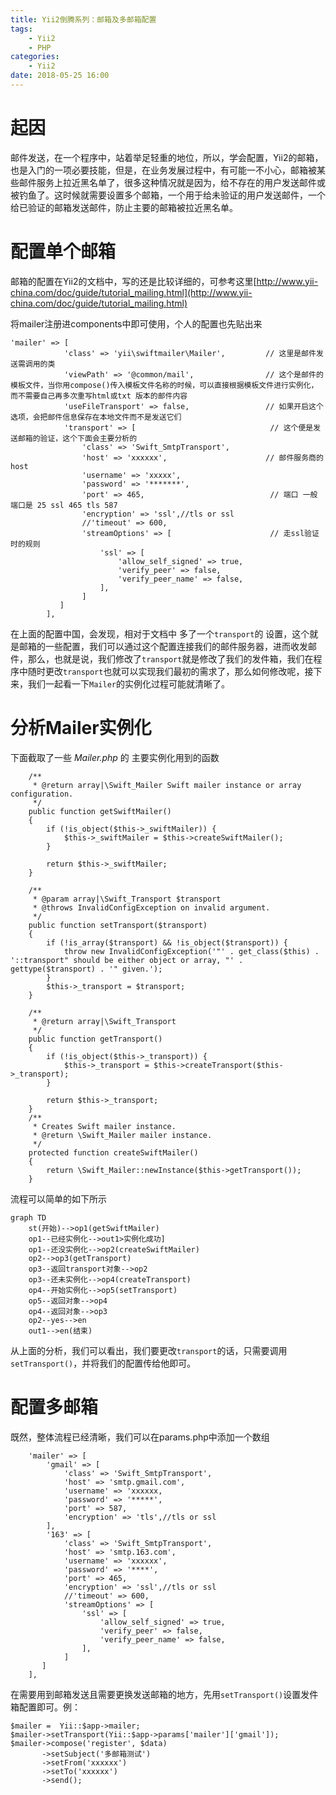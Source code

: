 ```yaml
---
title: Yii2倒腾系列：邮箱及多邮箱配置
tags: 
    - Yii2
    - PHP
categories:
    - Yii2
date: 2018-05-25 16:00
---
```


# 起因

邮件发送，在一个程序中，站着举足轻重的地位，所以，学会配置，Yii2的邮箱，也是入门的一项必要技能，但是，在业务发展过程中，有可能一不小心，邮箱被某些邮件服务上拉近黑名单了，很多这种情况就是因为，给不存在的用户发送邮件或被钓鱼了。这时候就需要设置多个邮箱，一个用于给未验证的用户发送邮件，一个给已验证的邮箱发送邮件，防止主要的邮箱被拉近黑名单。

<!-- more--->

# 配置单个邮箱

邮箱的配置在Yii2的文档中，写的还是比较详细的，可参考这里[http://www.yii-china.com/doc/guide/tutorial_mailing.html](http://www.yii-china.com/doc/guide/tutorial_mailing.html) 

将mailer注册进components中即可使用，个人的配置也先贴出来

~~~
'mailer' => [
            'class' => 'yii\swiftmailer\Mailer',         // 这里是邮件发送需调用的类
            'viewPath' => '@common/mail',                // 这个是邮件的模板文件，当你用compose()传入模板文件名称的时候，可以直接根据模板文件进行实例化，而不需要自己再多次重写html或txt 版本的邮件内容
            'useFileTransport' => false,                 // 如果开启这个选项，会把邮件信息保存在本地文件而不是发送它们
            'transport' => [                              // 这个便是发送邮箱的验证，这个下面会主要分析的
                'class' => 'Swift_SmtpTransport',
                'host' => 'xxxxxx',                      // 邮件服务商的host
                'username' => 'xxxxx',
                'password' => '*******',
                'port' => 465,                            // 端口 一般 端口是 25 ssl 465 tls 587
                'encryption' => 'ssl',//tls or ssl
                //'timeout' => 600,
                'streamOptions' => [                      // 走ssl验证时的规则
                    'ssl' => [
                        'allow_self_signed' => true,
                        'verify_peer' => false,
                        'verify_peer_name' => false,
                    ],
                ]
           ]
        ],
~~~

在上面的配置中国，会发现，相对于文档中 多了一个`transport`的 设置，这个就是邮箱的一些配置，我们可以通过这个配置连接我们的邮件服务器，进而收发邮件，那么，也就是说，我们修改了`transport`就是修改了我们的发件箱，我们在程序中随时更改`transport`也就可以实现我们最初的需求了，那么如何修改呢，接下来，我们一起看一下`Mailer`的实例化过程可能就清晰了。

# 分析Mailer实例化

下面截取了一些 *Mailer.php* 的 主要实例化用到的函数

~~~
    /**
     * @return array|\Swift_Mailer Swift mailer instance or array configuration.
     */
    public function getSwiftMailer()
    {
        if (!is_object($this->_swiftMailer)) {
            $this->_swiftMailer = $this->createSwiftMailer();
        }

        return $this->_swiftMailer;
    }

    /**
     * @param array|\Swift_Transport $transport
     * @throws InvalidConfigException on invalid argument.
     */
    public function setTransport($transport)
    {
        if (!is_array($transport) && !is_object($transport)) {
            throw new InvalidConfigException('"' . get_class($this) . '::transport" should be either object or array, "' . gettype($transport) . '" given.');
        }
        $this->_transport = $transport;
    }

    /**
     * @return array|\Swift_Transport
     */
    public function getTransport()
    {
        if (!is_object($this->_transport)) {
            $this->_transport = $this->createTransport($this->_transport);
        }

        return $this->_transport;
    }
    /**
     * Creates Swift mailer instance.
     * @return \Swift_Mailer mailer instance.
     */
    protected function createSwiftMailer()
    {
        return \Swift_Mailer::newInstance($this->getTransport());
    }
~~~

流程可以简单的如下所示

```mermaid
graph TD
    st(开始)-->op1(getSwiftMailer)
    op1--已经实例化-->out1>实例化成功]
    op1--还没实例化-->op2(createSwiftMailer)
    op2-->op3(getTransport)
    op3--返回transport对象-->op2
    op3--还未实例化-->op4(createTransport)
    op4--开始实例化-->op5(setTransport)
    op5--返回对象-->op4
    op4--返回对象-->op3
    op2--yes-->en
    out1-->en(结束)
```
从上面的分析，我们可以看出，我们要更改`transport`的话，只需要调用`setTransport()`，并将我们的配置传给他即可。

# 配置多邮箱

既然，整体流程已经清晰，我们可以在params.php中添加一个数组

~~~
    'mailer' => [
        'gmail' => [
            'class' => 'Swift_SmtpTransport',
            'host' => 'smtp.gmail.com',
            'username' => 'xxxxxx,
            'password' => '*****',
            'port' => 587,
            'encryption' => 'tls',//tls or ssl
        ],
        '163' => [
            'class' => 'Swift_SmtpTransport',
            'host' => 'smtp.163.com',
            'username' => 'xxxxxx',
            'password' => '****',
            'port' => 465,
            'encryption' => 'ssl',//tls or ssl
            //'timeout' => 600,
            'streamOptions' => [
                'ssl' => [
                    'allow_self_signed' => true,
                    'verify_peer' => false,
                    'verify_peer_name' => false,
                ],
            ]
       ]
    ],
~~~

在需要用到邮箱发送且需要更换发送邮箱的地方，先用`setTransport()`设置发件箱配置即可。例：

~~~
$mailer =  Yii::$app->mailer;
$mailer->setTransport(Yii::$app->params['mailer']['gmail']);
$mailer->compose('register', $data)
       ->setSubject('多邮箱测试')
       ->setFrom('xxxxxx')
       ->setTo('xxxxxx')
       ->send();
~~~

